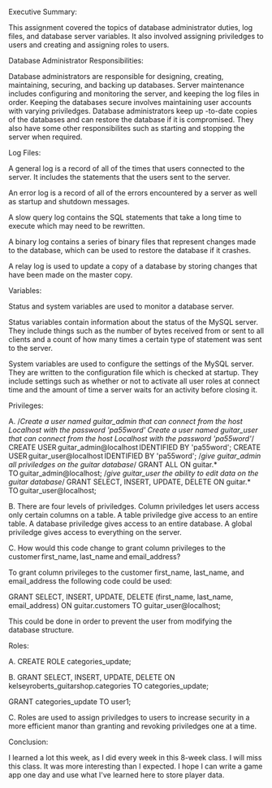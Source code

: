 Executive Summary:

This assignment covered the topics of database administrator duties, log files, and database server variables. It 
also involved assigning priviledges to users and creating and assigning roles to users.

Database Administrator Responsibilities:

Database administrators are responsible for designing, creating, maintaining, securing, and backing up databases. 
Server maintenance includes configuring and monitoring the server, and keeping the log files in order. Keeping 
the databases secure involves maintaining user accounts with varying priviledges. Database administrators keep up
-to-date copies of the databases and can restore the database if it is compromised. They also have some other 
responsibilites such as starting and stopping the server when required.

Log Files:

A general log is a record of all of the times that users connected to the server. It includes the statements that 
the users sent to the server. 

An error log is a record of all of the errors encountered by a server as well as startup and shutdown messages.

A slow query log contains the SQL statements that take a long time to execute which may need to be rewritten.

A binary log contains a series of binary files that represent changes made to the database, which can be used to 
restore the database if it crashes.

A relay log is used to update a copy of a database by storing changes that have been made on the master copy.

Variables:

Status and system variables are used to monitor a database server.

Status variables contain information about the status of the MySQL server. They include things such as the number 
of bytes received from or sent to all clients and a count of how many times a certain type of statement was sent 
to the server.

System variables are used to configure the settings of the MySQL server. They are written to the configuration 
file which is checked at startup. They include settings such as whether or not to activate all user roles at 
connect time and the amount of time a server waits for an activity before closing it.

Privileges:

A.
/*Create a user named guitar_admin that can connect from the host Localhost with the password 'pa55word'
  Create a user named guitar_user that can connect from the host Localhost with the password 'pa55word'*/
CREATE USER guitar_admin@localhost IDENTIFIED BY 'pa55word';
CREATE USER guitar_user@localhost IDENTIFIED BY 'pa55word';
/*give guitar_admin all priviledges on the guitar database*/
GRANT ALL
ON guitar.*
TO guitar_admin@localhost;
/*give guitar_user the ability to edit data on the guitar database*/
GRANT SELECT, INSERT, UPDATE, DELETE
ON guitar.*
TO guitar_user@localhost;

B.
There are four levels of priviledges.
Column priviledges let users access only certain columns on a table.
A table priviledge give access to an entire table.
A database priviledge gives access to an entire database.
A global priviledge gives access to everything on the server.

C.
How would this code change to grant column privileges to the
customer first_name, last_name and email_address? 

To grant column privileges to the customer first_name, last_name, and email_address the following code 
could be used:

GRANT SELECT, INSERT, UPDATE, DELETE (first_name, last_name, email_address)
ON guitar.customers
TO guitar_user@localhost;

This could be done in order to prevent the user from modifying the database structure.


Roles:

A.
CREATE ROLE categories_update;

B.
GRANT SELECT, INSERT, UPDATE, DELETE
ON kelseyroberts_guitarshop.categories
TO categories_update;

GRANT categories_update TO user1;

C.
Roles are used to assign priviledges to users to increase security in a more efficient manor than granting and revoking priviledges one at a time.



Conclusion:

I learned a lot this week, as I did every week in this 8-week class. I will miss this class. It was more interesting than I expected. I hope I can 
write a game app one day and use what I've learned here to store player data.
